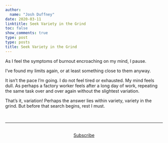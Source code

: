 ```yaml
---
author:
  name: "Josh Duffney"
date: 2020-03-11
linktitle: Seek Variety in the Grind
toc: false
show_comments: true
type: post
type: posts
title: Seek Variety in the Grind
---
```


As I feel the symptoms of burnout encroaching on my mind, I pause. 

I’ve found my limits again, or at least something close to them anyway. 

It isn’t the pace I’m going. I do not feel tired or exhausted. My mind feels dull. As perhaps a factory worker feels after a long day of work, repeating the same task over and over again without the slightest variation. 

That’s it, variation! Perhaps the answer lies within variety, variety in the grind. But before that search begins, rest I must.

<br>

---

<br>

<div align="center">
<a href="https://duffney.substack.com/">Subscribe</a>
</div>

<br>